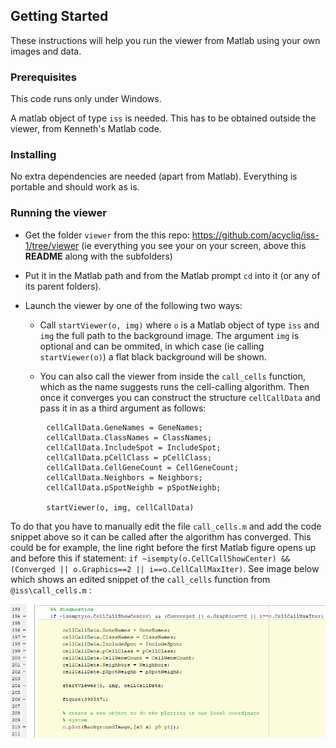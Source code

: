 
## Getting Started

These instructions will help you run the viewer from Matlab using your own images and data.

### Prerequisites
This code runs only under Windows.

A matlab object of type `iss` is needed. This has to be obtained outside the viewer, from Kenneth's Matlab code. 


### Installing
No extra dependencies are needed (apart from Matlab). Everything is portable and should work as is.


### Running the viewer
* Get the folder `viewer` from the this repo:
https://github.com/acycliq/iss-1/tree/viewer (ie everything you see your on your screen, above this **README** along with the subfolders)

* Put it in the Matlab path and from the Matlab prompt `cd` into it (or any of its parent folders).

* Launch the viewer by one of the following two ways:
    * Call `startViewer(o, img)`
    where  `o` is a Matlab object of type `iss` and `img` the full path to the background image. 
    The argument `img` is optional and can be ommited, in which case (ie calling `startViewer(o)`) 
    a flat black background will be shown.
    
    * You can also call the viewer from inside the `call_cells` function, which as the name suggests runs the cell-calling algorithm. Then once 
    it converges you can construct the structure `cellCallData` and pass it in as a third argument as follows:
    
```
        cellCallData.GeneNames = GeneNames;
        cellCallData.ClassNames = ClassNames; 
        cellCallData.IncludeSpot = IncludeSpot;
        cellCallData.pCellClass = pCellClass;
        cellCallData.CellGeneCount = CellGeneCount;
        cellCallData.Neighbors = Neighbors;
        cellCallData.pSpotNeighb = pSpotNeighb;
        
        startViewer(o, img, cellCallData)
```
To do that you have to manually edit the file `call_cells.m`  and add the code snippet above so it can be called after the algorithm 
has converged. This could be for example, the line right before the first Matlab figure opens up and before this if statement: 
`if ~isempty(o.CellCallShowCenter) && (Converged || o.Graphics==2 || i==o.CellCallMaxIter)`. See image below which shows an edited snippet 
of the `call_cells` function from `@iss\call_cells.m` :
 
 
 ![alt text](screen.png)
